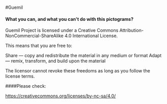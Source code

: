 #Guemil
#### What you can, and what you can't do with this pictograms?


Guemil Project is licensed under a Creative Commons Attribution-NonCommercial-ShareAlike 4.0 International License. 

This means that you are free to:

Share — copy and redistribute the material in any medium or format
Adapt — remix, transform, and build upon the material

The licensor cannot revoke these freedoms as long as you follow the license terms.


####Please check:

https://creativecommons.org/licenses/by-nc-sa/4.0/